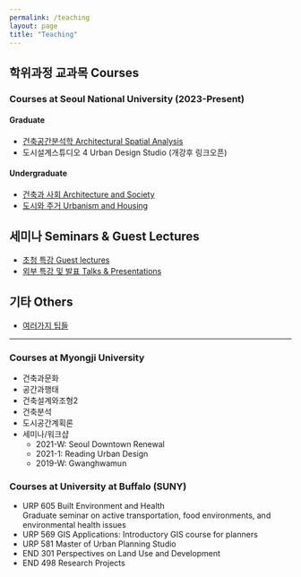 ```yaml
---
permalink: /teaching
layout: page
title: "Teaching"
---
```


## 학위과정 교과목 Courses

### Courses at Seoul National University (2023-Present)

#### Graduate
* [건축공간분석학 Architectural Spatial Analysis](https://www.notion.so/bumjoon/Architectural-Spatial-Analysis-4e01da37619f4620931130f69c04c1f3?pvs=4)
* 도시설계스튜디오 4 Urban Design Studio (개강후 링크오픈)

#### Undergraduate
* [건축과 사회 Architecture and Society](https://www.notion.so/bumjoon/Architecture-Society-330cb7104c7144c79df44303366571b3?pvs=4)
* [도시와 주거 Urbanism and Housing](https://bumjoon.notion.site/Urbanism-and-Housing-d3e85f0ebcb14ecc9d211120ba308433?pvs=4)

## 세미나 Seminars & Guest Lectures
* [초청 특강 Guest lectures](https://snu-laus.notion.site/Seminars-c7f2deac0cf746dea6cc59062747cde9?pvs=4)
* [외부 특강 및 발표 Talks & Presentations](https://bumjoon.notion.site/Talks-0c53609a4ed74b369a359f961c1b4c4d?pvs=4)

## 기타 Others
* [여러가지 팁들](https://bumjoon.notion.site/How-to-Study-b84a841b386c4b6d9e404c4af0e04538?pvs=4)

--------------
### Courses at Myongji University 
* 건축과문화
* 공간과행태
* 건축설계와조형2
* 건축분석
* 도시공간계획론
* 세미나/워크샵
    * 2021-W: Seoul Downtown Renewal
    * 2021-1: Reading Urban Design
    * 2019-W: Gwanghwamun

### Courses at University at Buffalo (SUNY)
* URP 605 Built Environment and Health  
  Graduate seminar on active transportation, food environments, and environmental health issues
* URP 569 GIS Applications: Introductory GIS course for planners
* URP 581 Master of Urban Planning Studio
* END 301 Perspectives on Land Use and Development
* END 498 Research Projects
